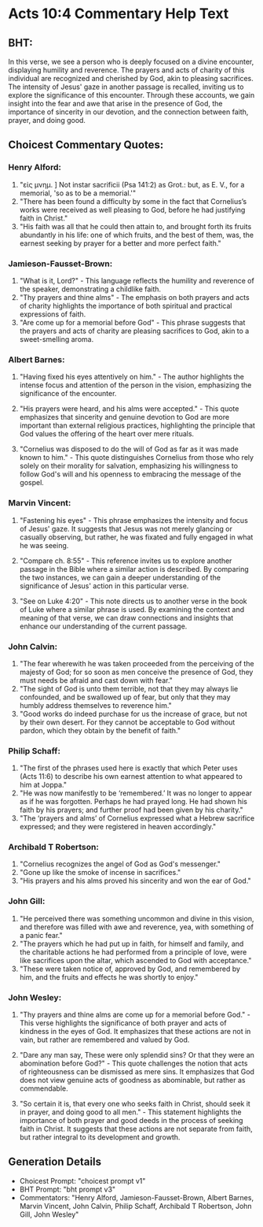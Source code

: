 # Acts 10:4 Commentary Help Text

## BHT:
In this verse, we see a person who is deeply focused on a divine encounter, displaying humility and reverence. The prayers and acts of charity of this individual are recognized and cherished by God, akin to pleasing sacrifices. The intensity of Jesus' gaze in another passage is recalled, inviting us to explore the significance of this encounter. Through these accounts, we gain insight into the fear and awe that arise in the presence of God, the importance of sincerity in our devotion, and the connection between faith, prayer, and doing good.

## Choicest Commentary Quotes:
### Henry Alford:
1. "εἰς μνημ. ] Not instar sacrificii (Psa 141:2) as Grot.: but, as E. V., for a memorial, 'so as to be a memorial.'"
2. "There has been found a difficulty by some in the fact that Cornelius’s works were received as well pleasing to God, before he had justifying faith in Christ."
3. "His faith was all that he could then attain to, and brought forth its fruits abundantly in his life: one of which fruits, and the best of them, was, the earnest seeking by prayer for a better and more perfect faith."

### Jamieson-Fausset-Brown:
1. "What is it, Lord?" - This language reflects the humility and reverence of the speaker, demonstrating a childlike faith.
2. "Thy prayers and thine alms" - The emphasis on both prayers and acts of charity highlights the importance of both spiritual and practical expressions of faith.
3. "Are come up for a memorial before God" - This phrase suggests that the prayers and acts of charity are pleasing sacrifices to God, akin to a sweet-smelling aroma.

### Albert Barnes:
1. "Having fixed his eyes attentively on him." - The author highlights the intense focus and attention of the person in the vision, emphasizing the significance of the encounter.

2. "His prayers were heard, and his alms were accepted." - This quote emphasizes that sincerity and genuine devotion to God are more important than external religious practices, highlighting the principle that God values the offering of the heart over mere rituals.

3. "Cornelius was disposed to do the will of God as far as it was made known to him." - This quote distinguishes Cornelius from those who rely solely on their morality for salvation, emphasizing his willingness to follow God's will and his openness to embracing the message of the gospel.

### Marvin Vincent:
1. "Fastening his eyes" - This phrase emphasizes the intensity and focus of Jesus' gaze. It suggests that Jesus was not merely glancing or casually observing, but rather, he was fixated and fully engaged in what he was seeing.

2. "Compare ch. 8:55" - This reference invites us to explore another passage in the Bible where a similar action is described. By comparing the two instances, we can gain a deeper understanding of the significance of Jesus' action in this particular verse.

3. "See on Luke 4:20" - This note directs us to another verse in the book of Luke where a similar phrase is used. By examining the context and meaning of that verse, we can draw connections and insights that enhance our understanding of the current passage.

### John Calvin:
1. "The fear wherewith he was taken proceeded from the perceiving of the majesty of God; for so soon as men conceive the presence of God, they must needs be afraid and cast down with fear."
2. "The sight of God is unto them terrible, not that they may always lie confounded, and be swallowed up of fear, but only that they may humbly address themselves to reverence him."
3. "Good works do indeed purchase for us the increase of grace, but not by their own desert. For they cannot be acceptable to God without pardon, which they obtain by the benefit of faith."

### Philip Schaff:
1. "The first of the phrases used here is exactly that which Peter uses (Acts 11:6) to describe his own earnest attention to what appeared to him at Joppa."
2. "He was now manifestly to be ‘remembered.’ It was no longer to appear as if he was forgotten. Perhaps he had prayed long. He had shown his faith by his prayers; and further proof had been given by his charity."
3. "The ‘prayers and alms’ of Cornelius expressed what a Hebrew sacrifice expressed; and they were registered in heaven accordingly."

### Archibald T Robertson:
1. "Cornelius recognizes the angel of God as God's messenger." 
2. "Gone up like the smoke of incense in sacrifices." 
3. "His prayers and his alms proved his sincerity and won the ear of God."

### John Gill:
1. "He perceived there was something uncommon and divine in this vision, and therefore was filled with awe and reverence, yea, with something of a panic fear."
2. "The prayers which he had put up in faith, for himself and family, and the charitable actions he had performed from a principle of love, were like sacrifices upon the altar, which ascended to God with acceptance."
3. "These were taken notice of, approved by God, and remembered by him, and the fruits and effects he was shortly to enjoy."



### John Wesley:
1. "Thy prayers and thine alms are come up for a memorial before God." - This verse highlights the significance of both prayer and acts of kindness in the eyes of God. It emphasizes that these actions are not in vain, but rather are remembered and valued by God.

2. "Dare any man say, These were only splendid sins? Or that they were an abomination before God?" - This quote challenges the notion that acts of righteousness can be dismissed as mere sins. It emphasizes that God does not view genuine acts of goodness as abominable, but rather as commendable.

3. "So certain it is, that every one who seeks faith in Christ, should seek it in prayer, and doing good to all men." - This statement highlights the importance of both prayer and good deeds in the process of seeking faith in Christ. It suggests that these actions are not separate from faith, but rather integral to its development and growth.


## Generation Details
- Choicest Prompt: "choicest prompt v1"
- BHT Prompt: "bht prompt v3"
- Commentators: "Henry Alford, Jamieson-Fausset-Brown, Albert Barnes, Marvin Vincent, John Calvin, Philip Schaff, Archibald T Robertson, John Gill, John Wesley"

